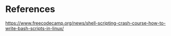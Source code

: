 # References
https://www.freecodecamp.org/news/shell-scripting-crash-course-how-to-write-bash-scripts-in-linux/